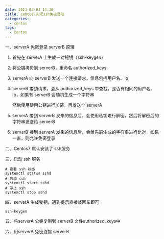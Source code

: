 ```yaml
---
date: 2021-03-04 14:30
title: centos7实现ssh免密登陆
categories:
  - centos
tags:
  - centos
---
```


一、serverA 免密登录 serverB 原理

1.  首先在 serverA 上生成一对秘钥（ssh-keygen）
2.  将公钥拷贝到 serverB，重命名 authorized_keys
3.  serverA 向 serverB 发送一个连接请求，信息包括用户名、ip
4.  serverB 接到请求，会从 authorized_keys 中查找，是否有相同的用户名、ip，如果有 serverB 会随机生成一个字符串  

    然后使用使用公钥进行加密，再发送个 serverA

5.  serverA 接到 serverB 发来的信息后，会使用私钥进行解密，然后将解密后的字符串发送给 serverB
6.  serverB 接到 serverA 发来的信息后，会给先前生成的字符串进行比对，如果一直，则允许免密登录

二、Centos7 默认安装了 ssh服务

三、启动 ssh 服务

```
# 查看 ssh 状态
systemctl status sshd
# 启动 ssh
systemctl start sshd
# 停止 ssh
systemctl stop sshd
```

四、serverA 生成秘钥，遇到提示直接敲回车即可

```
ssh-keygen
```

五、将serverA 公钥复制到 serverB 文件authorized_keys中

六、用serverA 免密连接 serverB
